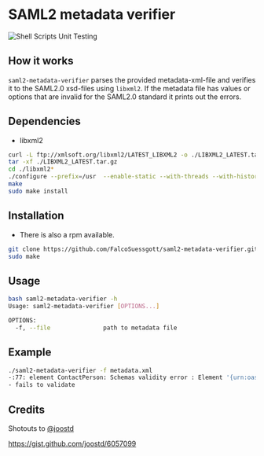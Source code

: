 # SAML2 metadata verifier

![Shell Scripts Unit Testing](https://github.com/FalcoSuessgott/saml2-metadata-verifier/workflows/Shell%20Scripts%20Unit%20Testing/badge.svg)

## How it works
`saml2-metadata-verifier` parses the provided metadata-xml-file and verifies it to the SAML2.0 xsd-files using `libxml2`. If the metadata file has values or options that are invalid for the SAML2.0 standard it prints out the errors. 


## Dependencies
* libxml2 

```bash
curl -L ftp://xmlsoft.org/libxml2/LATEST_LIBXML2 -o ./LIBXML2_LATEST.tar.gz
tar -xf ./LIBXML2_LATEST.tar.gz
cd ./libxml2*
./configure --prefix=/usr  --enable-static --with-threads --with-history
make
sudo make install
```

## Installation
* There is also a rpm available. 
```bash
git clone https://github.com/FalcoSuessgott/saml2-metadata-verifier.git
sudo make
```

## Usage
```bash
bash saml2-metadata-verifier -h
Usage: saml2-metadata-verifier [OPTIONS...]

OPTIONS:
  -f, --file               path to metadata file
```

## Example
```bash
./saml2-metadata-verifier -f metadata.xml
-:77: element ContactPerson: Schemas validity error : Element '{urn:oasis:names:tc:SAML:2.0:metadata}ContactPerson', attribute 'contactType': [facet 'enumeration'] The value 'developer' is not an element of the set {'technical', 'support', 'administrative', 'billing', 'other'}.
- fails to validate
```

## Credits
Shotouts to [@joostd](https://gist.github.com/joostd)

https://gist.github.com/joostd/6057099
